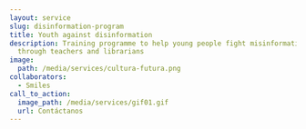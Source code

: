 ```yaml
---
layout: service
slug: disinformation-program
title: Youth against disinformation
description: Training programme to help young people fight misinformation
  through teachers and librarians
image:
  path: /media/services/cultura-futura.png
collaborators:
  - Smiles
call_to_action:
  image_path: /media/services/gif01.gif
  url: Contáctanos
---
```

